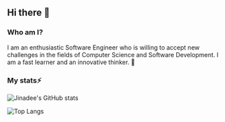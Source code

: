 ## Hi there 👋

<!--
**jinyyash/jinyyash** is a ✨ _special_ ✨ repository because its `README.md` (this file) appears on your GitHub profile.

Here are some ideas to get you started:

- 🔭 I’m currently working on ...
- 🌱 I’m currently learning ...
- 👯 I’m looking to collaborate on ...
- 🤔 I’m looking for help with ...
- 💬 Ask me about ...
- 📫 How to reach me: ...
- 😄 Pronouns: ...
- ⚡ Fun fact: ...
-->

### Who am I?

I am an enthusiastic Software Engineer who is willing to accept new challenges in the fields of Computer Science and Software Development. I am a fast learner and an innovative thinker. 🌱 
### My stats⚡
![Jinadee's GitHub stats](https://github-readme-stats.vercel.app/api?username=jinyyash&show_icons=true&theme=radical)

![Top Langs](https://github-readme-stats.vercel.app/api/top-langs/?username=jinyyash&theme=radical)
